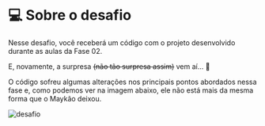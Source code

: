 # 💻 Sobre o desafio

Nesse desafio, você receberá um código com o projeto desenvolvido durante as aulas da Fase 02.

E, novamente, a surpresa ~~(não tão surpresa assim)~~ vem aí... **👀**

O código sofreu algumas alterações nos principais pontos abordados nessa fase e, como podemos ver na imagem abaixo, ele não está mais da mesma forma que o Maykão deixou.

![desafio](https://efficient-sloth-d85.notion.site/image/https%3A%2F%2Fs3-us-west-2.amazonaws.com%2Fsecure.notion-static.com%2Fb447a15f-34cc-4490-9188-8e640f02e3c4%2FUntitled.png?table=block&id=6733d759-a003-4cf2-80e0-909a15bc8a21&spaceId=08f749ff-d06d-49a8-a488-9846e081b224&width=2000&userId=&cache=v2)
